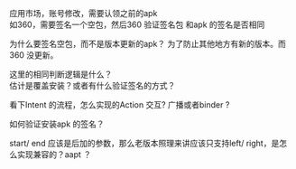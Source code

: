 应用市场，账号修改，需要认领之前的apk  
如360，需要签名一个空包，然后360 验证签名包 和apk 的签名是否相同  

为什么要签名空包，而不是版本更新的apk？
为了防止其他地方有新的版本。而360 没更新。

这里的相同判断逻辑是什么？  
估计是覆盖安装？或者有什么验证签名的方式？



看下Intent 的流程，怎么实现的Action 交互? 广播或者binder ?   



如何验证安装apk 的签名？  



start/ end 应该是后加的参数，那么老版本照理来讲应该只支持left/ right，是怎么实现兼容的？aapt ？  

  



